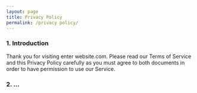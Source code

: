 ```yaml
---
layout: page
title: Privacy Policy
permalink: /privacy policy/
---
```


### 1. Introduction
Thank you for visiting enter website.com. Please read our Terms of Service and this Privacy Policy carefully as you must agree to both documents in order to have permission to use our Service.

### 2. ...